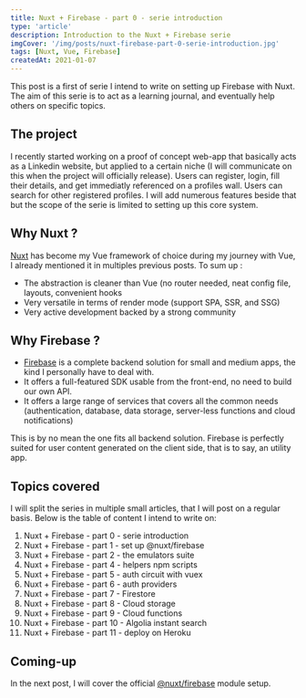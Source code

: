 ```yaml
---
title: Nuxt + Firebase - part 0 - serie introduction
type: 'article'
description: Introduction to the Nuxt + Firebase serie
imgCover: '/img/posts/nuxt-firebase-part-0-serie-introduction.jpg'
tags: [Nuxt, Vue, Firebase]
createdAt: 2021-01-07
---
```



<!--more-->
This post is a first of serie I intend to write on setting up Firebase with Nuxt. The aim of this serie is to act as a learning journal, and eventually help others on specific topics.

## The project

I recently started working on a proof of concept web-app that basically acts as a Linkedin website, but applied to a certain niche (I will communicate on this when the project will officially release). Users can register, login, fill their details, and get immediatly referenced on a profiles wall. Users can search for other registered profiles. I will add numerous features beside that but the scope of the serie is limited to setting up this core system.

## Why Nuxt ?

[Nuxt](https://nuxtjs.org/) has become my Vue framework of choice during my journey with Vue, I already mentioned it in multiples previous posts. To sum up : 

* The abstraction is cleaner than Vue (no router needed, neat config file, layouts, convenient hooks
* Very versatile in terms of render mode (support SPA, SSR, and SSG)
* Very active development backed by a strong community

## Why Firebase ?

* [Firebase](https://firebase.google.com/) is a complete backend solution for small and medium apps, the kind I personally have to deal with.
* It offers a full-featured SDK usable from the front-end, no need to build our own API.
* It offers a large range of services that covers all the common needs (authentication, database, data storage, server-less functions and cloud notifications)

This is by no mean the one fits all backend solution. Firebase is perfectly suited for user content generated on the client side, that is to say, an utility app.

## Topics covered

I will split the series in multiple small articles, that I will post on a regular basis. Below is the table of content I intend to write on: 

1. Nuxt + Firebase - part 0 - serie introduction
2. Nuxt + Firebase - part 1 - set up @nuxt/firebase
3. Nuxt + Firebase - part 2 - the emulators suite
4. Nuxt + Firebase - part 4 - helpers npm scripts
5. Nuxt + Firebase - part 5 - auth circuit with vuex
6. Nuxt + Firebase - part 6 - auth providers
7. Nuxt + Firebase - part 7 - Firestore
8. Nuxt + Firebase - part 8 - Cloud storage
9. Nuxt + Firebase - part 9 - Cloud functions
10. Nuxt + Firebase - part 10 - Algolia instant search
11. Nuxt + Firebase - part 11 - deploy on Heroku

## Coming-up

In the next post, I will cover the official [@nuxt/firebase](https://firebase.nuxtjs.org/) module setup.

